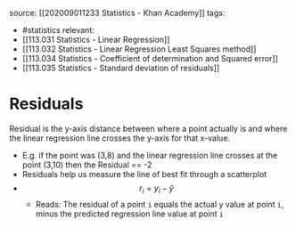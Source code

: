 source: [[202009011233 Statistics - Khan Academy]]
tags:
- #statistics 
relevant:
- [[113.031 Statistics - Linear Regression]]
- [[113.032 Statistics - Linear Regression Least Squares method]]
- [[113.034 Statistics - Coefficient of determination and Squared error]]
- [[113.035 Statistics - Standard deviation of residuals]]

# Residuals

Residual is the y-axis distance between where a point actually is and where the linear regression line crosses the y-axis for that x-value.
- E.g. if the point was (3,8) and the linear regression line crosses at the point (3,10) then the Residual == -2
- Residuals help us measure the line of best fit through a scatterplot
- $$r_i = y_i - \hat{y}$$
	- Reads: The residual of a point `i` equals the actual y value at point `i`, minus the predicted regression line value at point `i`

